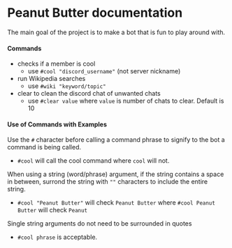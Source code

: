 # Peanut Butter documentation

The main goal of the project is to make a bot that is fun to play around with.

#### Commands

* checks if a member is cool
  * use `#cool "discord_username"` (not server nickname)
* run Wikipedia searches
  * use `#wiki "keyword/topic"`
* clear to clean the discord chat of unwanted chats
  * use `#clear value` where `value` is number of chats to clear. Default is 10

#### Use of Commands with Examples

Use the `#` character before calling a command phrase to signify to the bot a command is being called.

* `#cool` will call the cool command where `cool` will not.

When using a string (word/phrase) argument, if the string contains a space in between, surrond the string with `""` characters to include the entire string.

* `#cool "Peanut Butter"` will check `Peanut Butter` where `#cool Peanut Butter` will check `Peanut`

Single string arguments do not need to be surrounded in quotes

* `#cool phrase` is acceptable.
